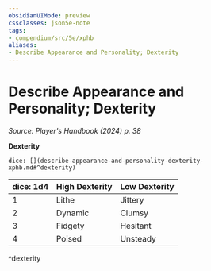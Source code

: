 ```yaml
---
obsidianUIMode: preview
cssclasses: json5e-note
tags:
- compendium/src/5e/xphb
aliases:
- Describe Appearance and Personality; Dexterity
---
```

# Describe Appearance and Personality; Dexterity
*Source: Player's Handbook (2024) p. 38* 

**Dexterity**

`dice: [](describe-appearance-and-personality-dexterity-xphb.md#^dexterity)`

| dice: 1d4 | High Dexterity | Low Dexterity |
|-----------|----------------|---------------|
| 1 | Lithe | Jittery |
| 2 | Dynamic | Clumsy |
| 3 | Fidgety | Hesitant |
| 4 | Poised | Unsteady |
^dexterity